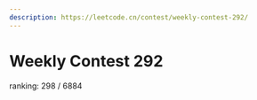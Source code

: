 ```yaml
---
description: https://leetcode.cn/contest/weekly-contest-292/
---
```


# Weekly Contest 292

ranking: 298 / 6884
